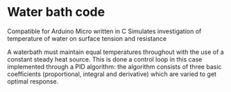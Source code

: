 Water bath code
==========

Compatible for Arduino Micro written in C
Simulates investigation of temperature of water on surface tension and resistance

A waterbath must maintain equal temperatures throughout with the use of a constant steady heat source. This is done a control loop in this case implemented through a PID algorithm: the algorithm consists of three basic coefficients (proportional, integral and derivative) which are varied to get optimal response.

